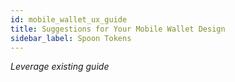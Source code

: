 ```yaml
---
id: mobile_wallet_ux_guide
title: Suggestions for Your Mobile Wallet Design
sidebar_label: Spoon Tokens
---
```


_Leverage existing guide_
